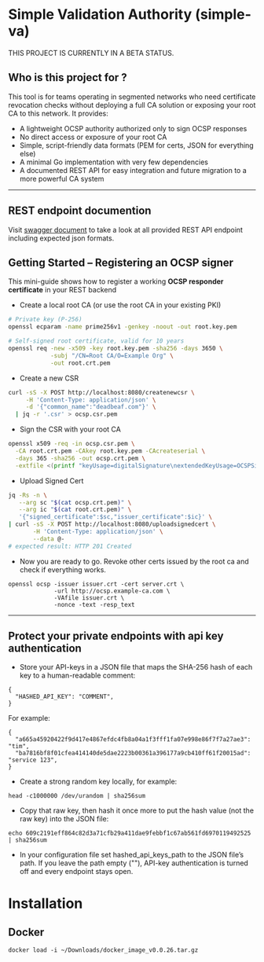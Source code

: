 # Simple Validation Authority (simple-va)
THIS PROJECT IS CURRENTLY IN A BETA STATUS.

## Who is this project for ?
This tool is for teams operating in segmented networks who need certificate revocation checks without deploying a full CA solution or exposing your root CA to this network. It provides:

- A lightweight OCSP authority authorized only to sign OCSP responses
- No direct access or exposure of your root CA
- Simple, script-friendly data formats (PEM for certs, JSON for everything else)
- A minimal Go implementation with very few dependencies
- A documented REST API for easy integration and future migration to a more powerful CA system


---

## REST endpoint documention
Visit [swagger document](https://simple-va.de) to take a look at all provided REST API endpoint including expected json formats. 


## Getting Started – Registering an OCSP signer

This mini-guide shows how to register a working **OCSP responder
certificate** in your REST backend 

- Create a local root CA (or use the root CA in your existing PKI)

```bash
# Private key (P-256)
openssl ecparam -name prime256v1 -genkey -noout -out root.key.pem

# Self-signed root certificate, valid for 10 years
openssl req -new -x509 -key root.key.pem -sha256 -days 3650 \
            -subj "/CN=Root CA/O=Example Org" \
            -out root.crt.pem
```

- Create a new CSR 
```bash
curl -sS -X POST http://localhost:8080/createnewcsr \
     -H 'Content-Type: application/json' \
     -d '{"common_name":"deadbeaf.com"}' \
  | jq -r '.csr' > ocsp.csr.pem
```

- Sign the CSR with your root CA
```bash
openssl x509 -req -in ocsp.csr.pem \
  -CA root.crt.pem -CAkey root.key.pem -CAcreateserial \
  -days 365 -sha256 -out ocsp.crt.pem \
  -extfile <(printf "keyUsage=digitalSignature\nextendedKeyUsage=OCSPSigning")
```


- Upload Signed Cert 
```bash
jq -Rs -n \
   --arg sc "$(cat ocsp.crt.pem)" \
   --arg ic "$(cat root.crt.pem)" \
   '{"signed_certificate":$sc,"issuer_certificate":$ic}' \
| curl -sS -X POST http://localhost:8080/uploadsignedcert \
       -H 'Content-Type: application/json' \
       --data @-
# expected result: HTTP 201 Created
```


- Now you are ready to go. Revoke other certs issued by the root ca and check if everything works. 

```
openssl ocsp -issuer issuer.crt -cert server.crt \
             -url http://ocsp.example-ca.com \
             -VAfile issuer.crt \
             -nonce -text -resp_text
```


---
## Protect your private endpoints with api key authentication
- Store your API-keys in a JSON file that maps the SHA-256 hash of each key to a human-readable comment:
```
{
  "HASHED_API_KEY": "COMMENT",
}
```

For example: 
```
{
  "a665a45920422f9d417e4867efdc4fb8a04a1f3fff1fa07e998e86f7f7a27ae3": "tim",
  "ba7816bf8f01cfea414140de5dae2223b00361a396177a9cb410ff61f20015ad": "service 123",
}
```

- Create a strong random key locally, for example:
```
head -c1000000 /dev/urandom | sha256sum
```

- Copy that raw key, then hash it once more to put the hash value (not the raw key) into the JSON file:
```
echo 609c2191eff864c82d3a71cfb29a411dae9febbf1c67ab561fd6970119492525 | sha256sum 
```

- In your configuration file set hashed_api_keys_path to the JSON file’s path.
If you leave the path empty (""), API-key authentication is turned off and every endpoint stays open.


# Installation
## Docker 
```
docker load -i ~/Downloads/docker_image_v0.0.26.tar.gz
```
